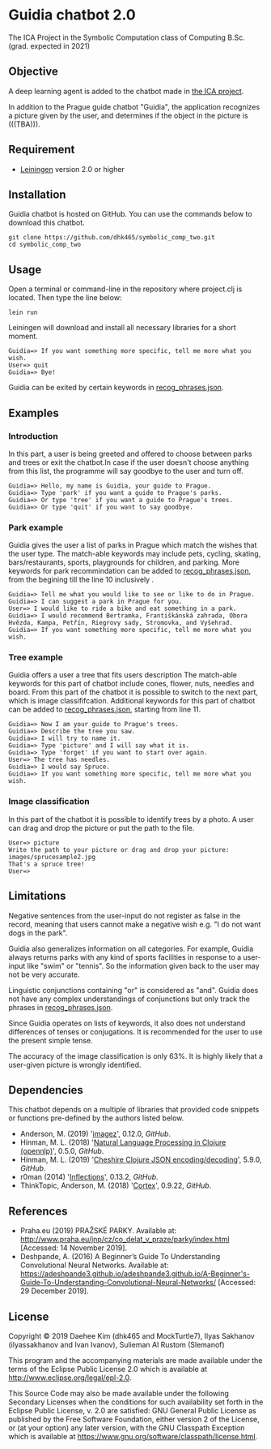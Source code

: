 # Guidia chatbot 2.0

The ICA Project in the Symbolic Computation class of Computing B.Sc.
(grad. expected in 2021)


## Objective

A deep learning agent is added to the chatbot made in [the ICA project](https://github.com/dhk465/symbolic_comp_one).

In addition to the Prague guide chatbot "Guidia", the application recognizes a picture given by the user, and determines if the object in the picture is (((TBA))).


## Requirement

* [Leiningen](https://leiningen.org/) version 2.0 or higher


## Installation

Guidia chatbot is hosted on GitHub. You can use the commands below to
download this chatbot.
```
git clone https://github.com/dhk465/symbolic_comp_two.git
cd symbolic_comp_two
```


## Usage

Open a terminal or command-line in the repository where project.clj is located.
Then type the line below:
```
lein run
```
Leiningen will download and install all necessary libraries for a short moment.

```
Guidia=> If you want something more specific, tell me more what you wish.
User=> quit
Guidia=> Bye!
```
Guidia can be exited by certain keywords in [recog_phrases.json](https://github.com/dhk465/symbolic_comp_one/blob/master/src/ica/recog_phrases.json).


## Examples

### Introduction

In this part, a user is being greeted and offered to choose between parks and trees or exit the chatbot.In case if the user doesn't choose anything from this list, the programme will say goodbye to the user and turn off.
```
Guidia=> Hello, my name is Guidia, your guide to Prague.
Guidia=> Type 'park' if you want a guide to Prague's parks.
Guidia=> Or type 'tree' if you want a guide to Prague's trees.
Guidia=> Or type 'quit' if you want to say goodbye.
```
### Park example

Guidia gives the user a list of parks in Prague which match the wishes
that the user type.
The match-able keywords may include pets, cycling, skating, bars/restaurants,
sports, playgrounds for children, and parking.
More keywords for park recommindation can be added to [recog_phrases.json](https://github.com/dhk465/symbolic_comp_one/blob/master/src/ica/recog_phrases.json), from the begining till the line 10 inclusively  .
```
Guidia=> Tell me what you would like to see or like to do in Prague.
Guidia=> I can suggest a park in Prague for you.
User=> I would like to ride a bike and eat something in a park.
Guidia=> I would recommend Bertramka, Františkánská zahrada, Obora Hvězda, Kampa, Petřín, Riegrovy sady, Stromovka, and Vyšehrad.
Guidia=> If you want something more specific, tell me more what you wish.
```
### Tree example

Guidia offers a user a tree that fits users description
The match-able keywords for this part of chatbot include cones, flower, nuts, needles and board. From this part of the chatbot it is possible to switch to the next part, which is image classififcation.
Additional keywords for this part of chatbot can be added to [recog_phrases.json](https://github.com/dhk465/symbolic_comp_one/blob/master/src/ica/recog_phrases.json), starting from line 11.
```
Guidia=> Now I am your guide to Prague's trees.
Guidia=> Describe the tree you saw.
Guidia=> I will try to name it.
Guidia=> Type 'picture' and I will say what it is.
Guidia=> Type 'forget' if you want to start over again.
User=> The tree has needles.
Guidia=> I would say Spruce.
Guidia=> If you want something more specific, tell me more what you wish.
```

### Image classification

In this part of the chatbot it is possible to identify trees by a photo. A user can drag and drop the picture or put the path to the file. 
```
User=> picture
Write the path to your picture or drag and drop your picture:
images/sprucesample2.jpg
That's a spruce tree!
User=>
```

## Limitations

Negative sentences from the user-input do not register as false in the record,
meaning that users cannot make a negative wish
e.g. "I do not want dogs in the park".

Guidia also generalizes information on all categories. For example,
Guidia always returns parks with any kind of sports facilities in response
to a user-input like "swim" or "tennis". So the information given back to the
user may not be very accurate.

Linguistic conjunctions containing "or" is considered as "and".
Guidia does not have any complex understandings of conjunctions
but only track the phrases in [recog_phrases.json](https://github.com/dhk465/symbolic_comp_one/blob/master/src/ica/recog_phrases.json).

Since Guidia operates on lists of keywords, it also does not understand
differences of tenses or conjugations. It is recommended for the user to use
the present simple tense.

The accuracy of the image classification is only 63%.
It is highly likely that a user-given picture is wrongly identified.


## Dependencies

This chatbot depends on a multiple of libraries that provided code snippets
or functions pre-defined by the authors listed below.

* Anderson, M. (2019) '[imagez](https://github.com/mikera/imagez)', 0.12.0, _GitHub_.
* Hinman, M. L. (2018) '[Natural Language Processing in Clojure (opennlp)](https://github.com/dakrone/clojure-opennlp)', 0.5.0, _GitHub_.
* Hinman, M. L. (2019) '[Cheshire Clojure JSON encoding/decoding](https://github.com/dakrone/cheshire)', 5.9.0, _GitHub_.
* r0man (2014) '[Inflections](https://github.com/r0man/inflections-clj)', 0.13.2, _GitHub_.
* ThinkTopic, Anderson, M. (2018) '[Cortex](https://github.com/originrose/cortex)', 0.9.22, _GitHub_.


## References

* Praha.eu (2019) PRAŽSKÉ PARKY. Available at: http://www.praha.eu/jnp/cz/co_delat_v_praze/parky/index.html [Accessed: 14 November 2019].
* Deshpande, A. (2016) A Beginner’s Guide To Understanding Convolutional Neural Networks. Available at: https://adeshpande3.github.io/adeshpande3.github.io/A-Beginner's-Guide-To-Understanding-Convolutional-Neural-Networks/ [Accessed: 29 December 2019].


## License

Copyright © 2019 Daehee Kim (dhk465 and MockTurtle7), Ilyas Sakhanov (ilyassakhanov and Ivan Ivanov), Sulieman Al Rustom (Slemanof)

This program and the accompanying materials are made available under the
terms of the Eclipse Public License 2.0 which is available at
http://www.eclipse.org/legal/epl-2.0.

This Source Code may also be made available under the following Secondary
Licenses when the conditions for such availability set forth in the Eclipse
Public License, v. 2.0 are satisfied: GNU General Public License as published by
the Free Software Foundation, either version 2 of the License, or (at your
option) any later version, with the GNU Classpath Exception which is available
at https://www.gnu.org/software/classpath/license.html.
